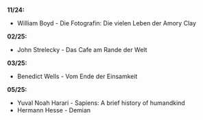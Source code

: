 **11/24:**

- William Boyd - Die Fotografin: Die vielen Leben der Amory Clay

**02/25:**

- John Strelecky - Das Cafe am Rande der Welt 

**03/25:**

- Benedict Wells - Vom Ende der Einsamkeit

**05/25:**

- Yuval Noah Harari - Sapiens: A brief history of humandkind
- Hermann Hesse - Demian
